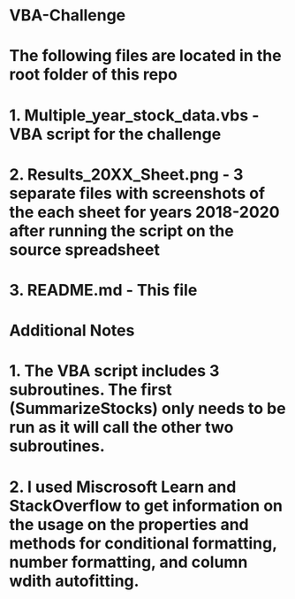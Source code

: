 # VBA-Challenge

# The following files are located in the root folder of this repo
# 1. Multiple_year_stock_data.vbs - VBA script for the challenge
# 2. Results_20XX_Sheet.png - 3 separate files with screenshots of the each sheet for years 2018-2020 after running the script on the source spreadsheet
# 3. README.md - This file

# Additional Notes
# 1. The VBA script includes 3 subroutines. The first (SummarizeStocks) only needs to be run as it will call the other two subroutines.
# 2. I used Miscrosoft Learn and StackOverflow to get information on the usage on the properties and methods for conditional formatting, number formatting, and column wdith autofitting.
